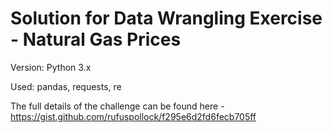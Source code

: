 # Solution for Data Wrangling Exercise - Natural Gas Prices

Version: Python 3.x

Used: pandas, requests, re

The full details of the challenge can be found here - https://gist.github.com/rufuspollock/f295e6d2fd6fecb705ff
